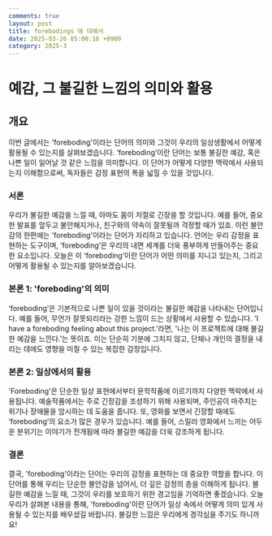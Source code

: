 ```yaml
---
comments: true
layout: post
title: forebodings 에 대해서
date: 2025-03-26 05:00:16 +0900
category: 2025-3
---
```


# 예감, 그 불길한 느낌의 의미와 활용
## 개요
이번 글에서는 'foreboding'이라는 단어의 의미와 그것이 우리의 일상생활에서 어떻게 활용될 수 있는지를 살펴보겠습니다. ‘foreboding’이란 단어는 보통 불길한 예감, 혹은 나쁜 일이 일어날 것 같은 느낌을 의미합니다. 이 단어가 어떻게 다양한 맥락에서 사용되는지 이해함으로써, 독자들은 감정 표현의 폭을 넓힐 수 있을 것입니다.

### 서론
우리가 불길한 예감을 느낄 때, 아마도 몸이 저절로 긴장을 할 것입니다. 예를 들어, 중요한 발표를 앞두고 불안해지거나, 친구와의 약속이 잘못될까 걱정할 때가 있죠. 이런 불안감의 한편에는 'foreboding'이라는 단어가 자리하고 있습니다. 언어는 우리 감정을 표현하는 도구이며, ‘foreboding’은 우리의 내면 세계를 더욱 풍부하게 만들어주는 중요한 요소입니다. 오늘은 이 ‘foreboding’이란 단어가 어떤 의미를 지니고 있는지, 그리고 어떻게 활용될 수 있는지를 알아보겠습니다.

### 본론 1: 'foreboding'의 의미
‘foreboding’은 기본적으로 나쁜 일이 있을 것이라는 불길한 예감을 나타내는 단어입니다. 예를 들어, 무언가 잘못되리라는 강한 느낌이 드는 상황에서 사용할 수 있습니다. 'I have a foreboding feeling about this project.'라면, '나는 이 프로젝트에 대해 불길한 예감을 느낀다.'는 뜻이죠. 이는 단순히 기분에 그치지 않고, 단체나 개인의 결정을 내리는 데에도 영향을 미칠 수 있는 복잡한 감정입니다.

### 본론 2: 일상에서의 활용
'Foreboding'은 단순한 일상 표현에서부터 문학작품에 이르기까지 다양한 맥락에서 사용됩니다. 예술작품에서는 주로 긴장감을 조성하기 위해 사용되며, 주인공이 마주치는 위기나 장애물을 암시하는 데 도움을 줍니다. 또, 영화를 보면서 긴장할 때에도 ‘foreboding’의 요소가 많은 경우가 있습니다. 예를 들어, 스릴러 영화에서 느끼는 어두운 분위기는 이야기가 전개됨에 따라 불길한 예감을 더욱 강조하게 됩니다.

### 결론
결국, 'foreboding'이라는 단어는 우리의 감정을 표현하는 데 중요한 역할을 합니다. 이 단어를 통해 우리는 단순한 불안감을 넘어서, 더 깊은 감정의 층을 이해하게 됩니다. 불길한 예감을 느낄 때, 그것이 우리를 보호하기 위한 경고임을 기억하면 좋겠습니다. 오늘 우리가 살펴본 내용을 통해, 'foreboding'이란 단어가 일상 속에서 어떻게 의미 있게 사용될 수 있는지를 배우셨길 바랍니다. 불길한 느낌은 우리에게 경각심을 주기도 하니까요!